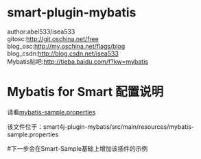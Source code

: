 # smart-plugin-mybatis
author:abel533/isea533  
gitosc:<http://git.oschina.net/free>  
blog_osc:<http://my.oschina.net/flags/blog>  
blog_csdn:<http://blog.csdn.net/isea533>  
Mybatis贴吧:<http://tieba.baidu.com/f?kw=mybatis>  

# Mybatis for Smart 配置说明
请看[mybatis-sample.properties][1]  

该文件位于：smart4j-plugin-mybatis/src/main/resources/mybatis-sample.properties  


#下一步会在Smart-Sample基础上增加该插件的示例

  [1]: http://git.oschina.net/free/smart-plugin-mybatis/blob/master/src/main/resources/mybatis-sample.properties